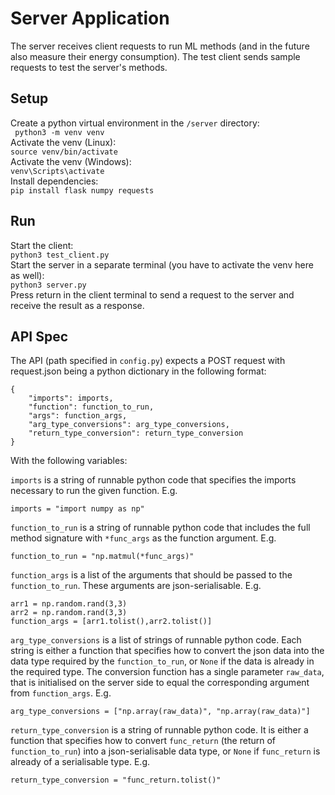 # Server Application
The server receives client requests to run ML methods (and in the future also measure their energy consumption).
The test client sends sample requests to test the server's methods.

## Setup
Create a python virtual environment in the `/server` directory:  
``` python3 -m venv venv```   
Activate the venv (Linux):  
```source venv/bin/activate```  
Activate the venv (Windows):  
```venv\Scripts\activate```    
Install dependencies:  
```pip install flask numpy requests```

## Run
Start the client:  
```python3 test_client.py```  
Start the server in a separate terminal (you have to activate the venv here as well):  
```python3 server.py```  
Press return in the client terminal to send a request to the server and receive the result as a response.

## API Spec
The API (path specified in `config.py`) expects a POST request with request.json being a python dictionary in the following format:
```
{
    "imports": imports,
    "function": function_to_run,
    "args": function_args,
    "arg_type_conversions": arg_type_conversions,
    "return_type_conversion": return_type_conversion
}
```
With the following variables:

`imports` is a string of runnable python code that specifies the imports necessary to run the given function. E.g.  
```
imports = "import numpy as np"
```

`function_to_run` is a string of runnable python code that includes the full method signature with `*func_args` as the function argument. E.g.  
```
function_to_run = "np.matmul(*func_args)"
```

`function_args` is a list of the arguments that should be passed to the `function_to_run`. These arguments are json-serialisable. E.g.  
```
arr1 = np.random.rand(3,3)
arr2 = np.random.rand(3,3)
function_args = [arr1.tolist(),arr2.tolist()]
```

`arg_type_conversions` is a list of strings of runnable python code. Each string is either a function that specifies how to convert the json data into the data type required by the `function_to_run`, or `None` if the data is already in the required type. The conversion function has a single parameter `raw_data`, that is initialised on the server side to equal the corresponding argument from `function_args`. E.g.  
```
arg_type_conversions = ["np.array(raw_data)", "np.array(raw_data)"]
```

`return_type_conversion` is a string of runnable python code. It is either a function that specifies how to convert `func_return` (the return of `function_to_run`) into a json-serialisable data type, or `None` if `func_return` is already of a serialisable type. E.g.  
```
return_type_conversion = "func_return.tolist()"
```
